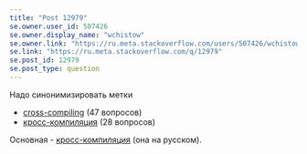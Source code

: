 ```yaml
---
title: "Post 12979"
se.owner.user_id: 507426
se.owner.display_name: "wchistow"
se.owner.link: "https://ru.meta.stackoverflow.com/users/507426/wchistow"
se.link: "https://ru.meta.stackoverflow.com/q/12979"
se.post_id: 12979
se.post_type: question
---
```

<p>Надо синонимизировать метки</p>
<ul>
<li><a href="https://ru.stackoverflow.com/questions/tagged/cross-compiling" class="post-tag" title="показать вопросы с меткой [cross-compiling]" aria-label="показать вопросы с меткой [cross-compiling]" rel="tag" aria-labelledby="tag-cross-compiling-tooltip-container">cross-compiling</a> (47 вопросов)</li>
<li><a href="https://ru.stackoverflow.com/questions/tagged/%d0%ba%d1%80%d0%be%d1%81%d1%81-%d0%ba%d0%be%d0%bc%d0%bf%d0%b8%d0%bb%d1%8f%d1%86%d0%b8%d1%8f" class="post-tag" title="показать вопросы с меткой [кросс-компиляция]" aria-label="показать вопросы с меткой [кросс-компиляция]" rel="tag" aria-labelledby="tag-кросс-компиляция-tooltip-container">кросс-компиляция</a> (28 вопросов)</li>
</ul>
<p>Основная - <a href="https://ru.stackoverflow.com/questions/tagged/%d0%ba%d1%80%d0%be%d1%81%d1%81-%d0%ba%d0%be%d0%bc%d0%bf%d0%b8%d0%bb%d1%8f%d1%86%d0%b8%d1%8f" class="post-tag" title="показать вопросы с меткой [кросс-компиляция]" aria-label="показать вопросы с меткой [кросс-компиляция]" rel="tag" aria-labelledby="tag-кросс-компиляция-tooltip-container">кросс-компиляция</a> (она на русском).</p>
